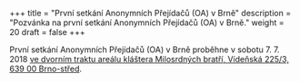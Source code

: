 +++
title = "První setkání Anonymních Přejídačů (OA) v Brně"
description = "Pozvánka na první setkání Anonymních Přejídačů (OA) v Brně."
weight = 20
draft = false
+++

První setkání Anonymních Přejídačů (OA) v Brně proběhne v sobotu 7. 7. 2018 <a class="unstyled" href="https://mapy.cz/zakladni?x=16.5954487&y=49.1859108&z=17&source=addr&id=8898036&q=V%C3%ADde%C5%88sk%C3%A1%20225%2F3%2C%20639%2000%20Brno-st%C5%99ed">ve dvorním traktu areálu kláštera Milosrdných bratří, Vídeňská 225&#x2F;3, 639 00 Brno-střed</a>.
